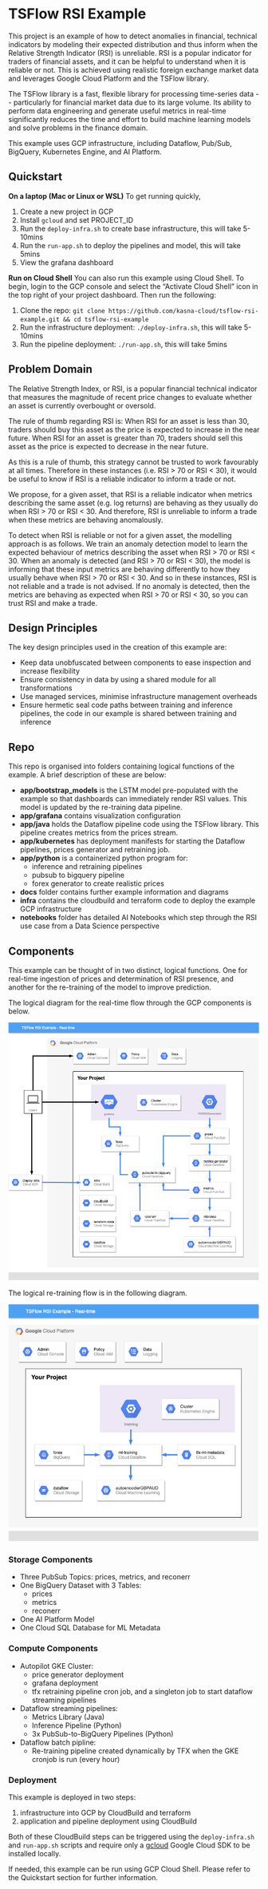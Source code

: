 # TSFlow RSI Example

This project is an example of how to detect anomalies in financial, technical indicators by modeling their expected distribution and thus inform when the Relative Strength Indicator (RSI) is unreliable. RSI is a popular indicator for traders of financial assets, and it can be helpful to understand when it is reliable or not. This is achieved using realistic foreign exchange market data and leverages Google Cloud Platform and the TSFlow library. 

The TSFlow library is a fast, flexible library for processing time-series data -- particularly for financial market data due to its large volume. Its ability to perform data engineering and generate useful metrics in real-time significantly reduces the time and effort to build machine learning models and solve problems in the finance domain.

This example uses GCP infrastructure, including Dataflow, Pub/Sub, BigQuery, Kubernetes Engine, and AI Platform.

## Quickstart

**On a laptop (Mac or Linux or WSL)**
To get running quickly,
1. Create a new project in GCP
1. Install `gcloud` and set PROJECT_ID
1. Run the `deploy-infra.sh` to create base infrastructure, this will take 5-10mins
1. Run the `run-app.sh` to deploy the pipelines and model, this will take 5mins
1. View the grafana dashboard

**Run on Cloud Shell**
You can also run this example using Cloud Shell. To begin, login to the GCP console and select the “Activate Cloud Shell” icon in the top right of your project dashboard. Then run the following:
1. Clone the repo: `git clone https://github.com/kasna-cloud/tsflow-rsi-example.git && cd tsflow-rsi-example`
1. Run the infrastructure deployment: `./deploy-infra.sh`, this will take 5-10mins
1. Run the pipeline deployment: `./run-app.sh`, this will take 5mins

## Problem Domain 

The Relative Strength Index, or RSI, is a popular financial technical indicator that measures the magnitude of recent price changes to evaluate whether an asset is currently overbought or oversold.

The rule of thumb regarding RSI is:
When RSI for an asset is less than 30, traders should buy this asset as the price is expected to increase in the near future.
When RSI for an asset is greater than 70, traders should sell this asset as the price is expected to decrease in the near future.

As this is a rule of thumb, this strategy cannot be trusted to work favourably at all times. Therefore in these instances (i.e. RSI > 70 or RSI < 30), it would be useful to know if RSI is a reliable indicator to inform a trade or not.

We propose, for a given asset, that RSI is a reliable indicator when metrics describing the same asset (e.g. log returns) are behaving as they usually do when RSI > 70 or RSI < 30. And therefore, RSI is unreliable to inform a trade when these metrics are behaving anomalously.

To detect when RSI is reliable or not for a given asset, the modelling approach is as follows. We train an anomaly detection model to learn the expected behaviour of metrics describing the asset when RSI > 70 or RSI < 30. When an anomaly is detected (and RSI > 70 or RSI < 30), the model is informing that these input metrics are behaving differently to how they usually behave when RSI > 70 or RSI < 30. And so in these instances, RSI is not reliable and a trade is not advised. If no anomaly is detected, then the metrics are behaving as expected when RSI > 70 or RSI < 30, so you can trust RSI and make a trade.

## Design Principles
The key design principles used in the creation of this example are:
- Keep data unobfuscated between components to ease inspection and increase flexibility
- Ensure consistency in data by using a shared module for all transformations
- Use managed services, minimise infrastructure management overheads
- Ensure hermetic seal code paths between training and inference pipelines, the code in our example is shared between training and inference

## Repo
This repo is organised into folders containing logical functions of the example. A brief description of these are below:
- **app/bootstrap_models** is the LSTM model pre-populated with the example so that dashboards can immediately render RSI values. This model is updated by the re-training data pipeline.
- **app/grafana** contains visualization configuration
- **app/java** holds the Dataflow pipeline code using the TSFlow library. This pipeline creates metrics from the prices stream.
- **app/kubernetes** has deployment manifests for starting the Dataflow pipelines, prices generator and retraining job.
- **app/python** is a containerized python program for:
    - inference and retraining pipelines
    - pubsub to bigquery pipeline 
    - forex generator to create realistic prices
- **docs** folder contains further example information and diagrams
- **infra** contains the cloudbuild and terraform code to deploy the example GCP infrastructure
- **notebooks** folder has detailed AI Notebooks which step through the RSI use case from a Data Science perspective 

## Components 

This example can be thought of in two distinct, logical functions. One for real-time ingestion of prices and determination of RSI presence, and another for the re-training of the model to improve prediction.

The logical diagram for the real-time flow through the GCP components is below.

![Real-time](docs/TSFlow-RSI-Example-Real-time.png)

The logical re-training flow is in the following diagram.

![Re-training](docs/TSFlow-RSI-Example-Re-training.png)

### Storage Components
* Three PubSub Topics: prices, metrics, and reconerr
* One BigQuery Dataset with 3 Tables: 
    * prices
    * metrics
    * reconerr
* One AI Platform Model
* One Cloud SQL Database for ML Metadata

### Compute Components
* Autopilot GKE Cluster: 
    * price generator deployment
    * grafana deployment
    * tfx retraining pipeline cron job, and a singleton job to start dataflow streaming pipelines
* Dataflow streaming pipelines:
    * Metrics Library (Java) 
    * Inference Pipeline (Python)
    * 3x PubSub-to-BigQuery Pipelines (Python)
* Dataflow batch pipline:
    * Re-training pipeline created dynamically by TFX when the GKE cronjob is run (every hour)

### Deployment
This example is deployed in two steps:
1. infrastructure into GCP by CloudBuild and terraform
2. application and pipeline deployment using CloudBuild

Both of these CloudBuild steps can be triggered using the `deploy-infra.sh` and `run-app.sh` scripts and require only a [gcloud](https://cloud.google.com/sdk) Google Cloud SDK to be installed locally.

If needed, this example can be run using GCP Cloud Shell. Please refer to the Quickstart section for further information.

